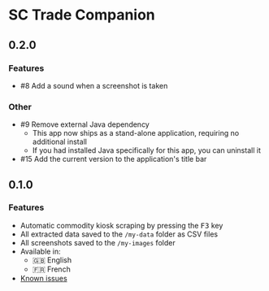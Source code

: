 # SC Trade Companion
## 0.2.0
### Features
- #8 Add a sound when a screenshot is taken

### Other
- #9 Remove external Java dependency
  - This app now ships as a stand-alone application, requiring no additional install
  - If you had installed Java specifically for this app, you can uninstall it
- #15 Add the current version to the application's title bar

## 0.1.0
### Features
- Automatic commodity kiosk scraping by pressing the <kbd>F3</kbd> key
- All extracted data saved to the `/my-data` folder as CSV files
- All screenshots saved to the `/my-images` folder
- Available in: 
  - 🇬🇧 English
  - 🇫🇷 French
- [Known issues](https://github.com/EtienneLamoureux/sc-trade-companion/issues?q=is%3Aopen+is%3Aissue+label%3Abug)
